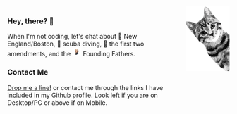 <div style="display: flex; align-items: flex-start;">
  <div style="flex: 1;">
    <span>

### Hey, there? 👋

When I'm not coding, let's chat about 🗽 New England/Boston, 🤿 scuba diving, 📜 the first two amendments, and the <img src="fig/founding_father.png" alt="Founding Fathers" width="20" height="20"> Founding Fathers.

### Contact Me

[Drop me a line!](mailto:m@ysfi.me?subject=GitHub%20Profile) or contact me through the links I have included in my Github profile. Look left if you are on Desktop/PC or above if on Mobile.
</span>

  </div>
  <img src="https://github.com/myousefi/myousefi/blob/5375151ce6ed6588d28ea83be91007b1d3cecb7b/fig/sneaky-cat-on-waves.svg?sanitize=true" alt="Sneaky cat" style="width: 100px; height: auto; margin-left: 10px; float: right;">
</div>
